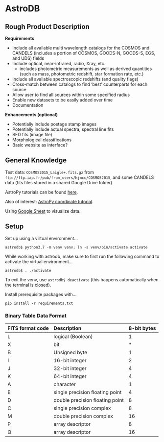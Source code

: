 # AstroDB

## Rough Product Description

**Requirements**
* Include all available multi wavelength catalogs for the COSMOS and CANDELS (includes a portion of COSMOS, GOODS-N, GOODS-S, EGS, and UDS) fields
* Include optical, near-infrared, radio, Xray, etc.
  * includes photometric measurements as well as derived quantities (such as mass, photometric redshift, star formation rate, etc.)
* Include all available spectroscopic redshifts (and quality flags)
* Cross-match between catalogs to find ‘best’ counterparts for each source
* Allow user to find all sources within some specified radius
* Enable new datasets to be easily added over time
* Documentation

**Enhancements (optional)**    
* Potentially include postage stamp images
* Potentially include actual spectra, spectral line fits
* SED fits (image file)
* Morphological classifications
* Basic website as interface?

## General Knowledge

Test data: `COSMOS2015_Laigle+.fits.gz` from `ftp://ftp.iap.fr/pub/from_users/hjmcc/COSMOS2015`,
and some CANDELS data (fits files stored in a shared Google Drive folder).

AstroPy tutorials can be found [here](http://www.astropy.org/astropy-tutorials/FITS-tables.html).

Also of interest: [AstroPy coordinate tutorial](http://docs.astropy.org/en/stable/coordinates/).

Using [Google Sheet](https://docs.google.com/spreadsheets/d/1EYDZTCAMssnQXcbRf49nZOhDgYF5AcsNECnIOVaHyZ8/edit?usp=sharing)
to visualize data.

## Setup
Set up using a virtual environment...

  `astrodb$ python3.7 -m venv venv; ln -s venv/bin/activate activate`

While working with astrodb, make sure to first run the following command to activate the virtual environment...

  `astrodb$ . ./activate`

To exit the venv, use `astrodb$ deactivate`
(this happens automatically when the terminal is closed).

Install prerequisite packages with...

  `pip install -r requirements.txt`

### Binary Table Data Format

| FITS format code        | Description                    | 8-bit bytes |
|:------------------------|:-------------------------------|:------------|
| L                       | logical (Boolean)              | 1           |
| X                       | bit                            | *           |
| B                       | Unsigned byte                  | 1           |
| I                       | 16-bit integer                 | 2           |
| J                       | 32-bit integer                 | 4           |
| K                       | 64-bit integer                 | 4           |
| A                       | character                      | 1           |
| E                       | single precision floating point| 4           |
| D                       | double precision floating point| 8           |
| C                       | single precision complex       | 8           |
| M                       | double precision complex       | 16          |
| P                       | array descriptor               | 8           |
| Q                       | array descriptor               | 16          |

